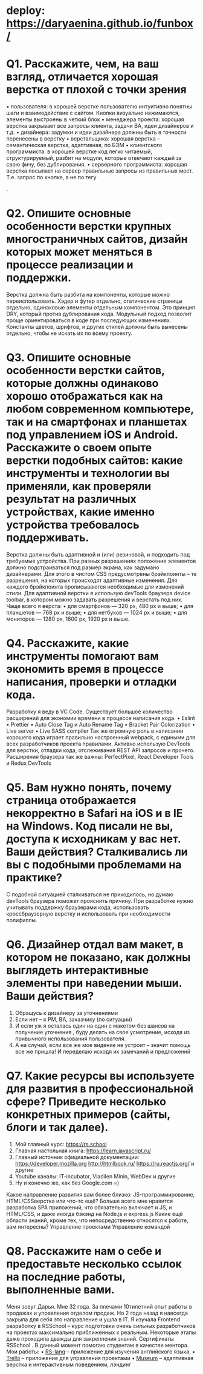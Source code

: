 # deploy: https://daryaenina.github.io/funbox/

# Q1. Расскажите, чем, на ваш взгляд, отличается хорошая верстка от плохой с точки зрения

• пользователя: в хорошей верстке пользователю интуитивно понятны шаги и взаимодействие с сайтом. Кнопки визуально нажимаются, элементы выстроены в четкий блок
• менеджера проекта: хорошая верстка закрывает все запросы клиента, задачи BA, идеи дизайнеров и т.д.
• дизайнера: задумки и идеи дизайнера должны быть в точности перенесены в верстку
• верстальщика: хорошая верстка – семантическая верстка, адаптивная, по БЭМ
• клиентского программиста: в хорошей верстке код легко читаемый, структурируемый, разбит на модули, которые отвечают каждый за свою фичу, без дублирования.
• серверного программиста: хорошая верстка посылает на сервер правильные запросы из правильных мест. Т.е. запрос по кнопке, а не по тегу <p>.

# Q2. Опишите основные особенности верстки крупных многостраничных сайтов, дизайн которых может меняться в процессе реализации и поддержки.

Верстка должна быть разбита на компоненты, которые можно переиспользовать. Хэдер и футер отдельно, статические страницы отдельно, одинаковые элементы отдельным компонентом. Это принцип DRY, который против дублирования кода. Модульный подход позволит проще ориентироваться в коде при последующих изменениях. Константы цветов, шрифтов, и других стилей должны быть вынесены отдельно, чтобы не искать их по всему проекту.

# Q3. Опишите основные особенности верстки сайтов, которые должны одинаково хорошо отображаться как на любом современном компьютере, так и на смартфонах и планшетах под управлением iOS и Android. Расскажите о своем опыте верстки подобных сайтов: какие инструменты и технологии вы применяли, как проверяли результат на различных устройствах, какие именно устройства требовалось поддерживать.

Верстка должны быть адаптивной и (или) резиновой, и подходить под требуемые устройства. При разных разрешениях положение элементов должно подстраиваться под размер экрана, как задумано дизайнерами. Для этого в чистом CSS предусмотрены брэйкпоинты – те разрешения, на которых происходят адаптивные изменения. Для каждого брэйкпоинта прописываются необходимые для изменений стили. Для адаптивной верстки я использую devTools браузера device toolbar, в котором можно задавать разрешения и верстать под них. Чаще всего я верста:
• для смартфонов — 320 px, 480 px и выше;
• для планшетов — 768 px и выше;
• для нетбуков — 1024 px и выше;
• для мониторов — 1280 px, 1600 px, 1920 px и выше.

# Q4. Расскажите, какие инструменты помогают вам экономить время в процессе написания, проверки и отладки кода.

Разработку я веду в VC Code. Существует большое количество расширений для экономии времени в процессе написания кода.
• Eslint
• Prettier
• Auto Close Tag и Auto Rename Tag
• Bracket Pair Colorization
• Live server
• Live SASS compiler
Так же огромную роль в написании хорошего кода играет правильно настроенный webpack, с едиными для всех разработчиков проекта правилами.
Активно использую DevTools для верстки, отладки кода, отслеживания REST API запросов и прочего.
Расширения браузера так же важны: PerfectPixel, React Developer Tools и Redux DevTools

# Q5. Вам нужно понять, почему страница отображается некорректно в Safari на iOS и в IE на Windows. Код писали не вы, доступа к исходникам у вас нет. Ваши действия? Сталкивались ли вы с подобными проблемами на практике?

С подобной ситуацией сталкиваться не приходилось, но думаю devTools браузера поможет прояснить причину. При разработке нужно учитывать поддержку браузерами кода, использовать кроссбраузерную верстку и использовать при необходимости полифиллы.

# Q6. Дизайнер отдал вам макет, в котором не показано, как должны выглядеть интерактивные элементы при наведении мыши. Ваши действия?

1. Обращусь к дизайнеру за уточнениями
2. Если нет – к PM, BA, заказчику (по ситуации)
3. И если уж я осталась один на один с макетом без шансов на получение уточнения , буду делать на свое усмотрение, исходя из привычного использования пользователя.
4. А на случай, если все же мое видение не устроит – значит помощь все же пришла! И переделаю исходя их замечаний и предложений

# Q7. Какие ресурсы вы используете для развития в профессиональной сфере? Приведите несколько конкретных примеров (сайты, блоги и так далее).

1. Мой главный курс: https://rs.school
2. Главная настольная книга: https://learn.javascript.ru/
3. Главный источник официальной документации: https://developer.mozilla.org http://htmlbook.ru/ https://ru.reactjs.org/ и другие
4. Youtube каналы: IT-incubator, Vladilen Minin, WebDev и другие
5. Ну и конечно же, как без Google.com =)

Какое направление развития вам более близко: JS-программирование, HTML/CSSверстка или что-то ещё?
Больше всего мне нравится разработка SPA приложений, что обязательно включает и JS, и HTML/CSS, и даже иногда бэкэнд на Node.js и express.js
Какие ещё области знаний, кроме тех, что непосредственно относятся к работе, вам интересны?
Управление проектами
Управление командой

# Q8. Расскажите нам о себе и предоставьте несколько ссылок на последние работы, выполненные вами.

Меня зовут Дарья. Мне 32 года. За плечами 10тилетний опыт работы в продажах и управления отделом продаж. Но 2 года назад я навсегда закрыла для себя это направление и ушла в IT. Я изучала Frontend разработку в RSSchool – курс подготовки очень сильных разработчиков на проектах максимально приближенных к реальным. Некоторые этапы даже проходила дважды для закрепления знаний. Сертификаты RSSchool . В данный момент помогаю студентам в качестве ментора.
Мои работы:
• [RS-lang](https://github.com/DaryaEnina/RS-Lang) – приложение для изучения английского языка.
• [Trello](https://github.com/DaryaEnina/project-management-app) – приложение для управления проектами
• [Museum](https://github.com/DaryaEnina/museum) – адаптивная верстка и интерактивным поведением, лэндинг
